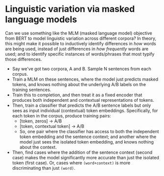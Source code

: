 
# Linguistic variation via masked language models

Can we use something like the MLM (masked language model) objective from BERT to model linguistic variation across different corpora? In theory, this might make it possible to inductively identify differences in *how* words are being used, instead of just differences in *how frequently* words are used; and to identify specific instances of words/phrases that most typify those differences.

- Say we've got two corpora, A and B. Sample N sentences from each corpus.
- Train a MLM on these sentences, where the model just predicts masked tokens, and knows nothing about the underlying A/B labels on the training sentences.
- Train this to completion, and then treat it as a fixed encoder that produces both independent and contextual representations of tokens.
- Then, train a classifier that predicts the A/B sentence labels but only sees as input individual (contextual) token embeddings. Specifically, for each token in the corpus, produce training pairs:
  - [token, zeros] -> A/B
  - [token, contextual token] -> A/B
  - So, one pair where the classifier has access to both the independent token embedding and the sentence context; and another where the model just sees the isolated token embedding, and knows nothing about the context.
- Then, find cases where the addition of the sentence context (second case) makes the model significantly more accurate than just the isolated token (first case). Or, cases where `(word+context)` is more discriminating than just `(word)`.

